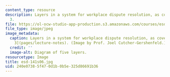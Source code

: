```yaml
---
content_type: resource
description: Layers in a system for workplace dispute resolution, as covered in Lecture
  3.
file: https://ol-ocw-studio-app-production.s3.amazonaws.com/courses/esd-141-technology-policy-negotiations-spring-2006/240e07385f470d1b0b5e325d86691b36_esd-141s06.jpg
file_type: image/jpeg
image_metadata:
  caption: Layers in a system for workplace dispute resolution, as covered in [Lecture
    3](pages/lecture-notes). (Image by Prof. Joel Cutcher-Gershenfeld.)
  credit: ''
  image-alt: Diagram of five layers.
resourcetype: Image
title: esd-141s06.jpg
uid: 240e0738-5f47-0d1b-0b5e-325d86691b36
---
```

